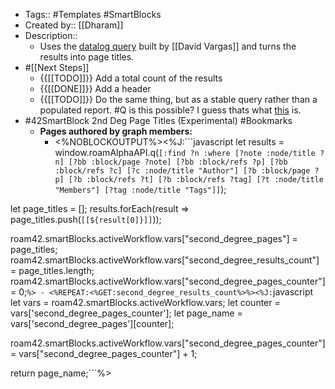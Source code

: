 - Tags:: #Templates #SmartBlocks
- Created by:: [[Dharam]]
- Description::
    - Uses the [datalog query](((SIZjCeOS3))) built by [[David Vargas]] and turns the results into page titles.
- #[[Next Steps]]
    - {{[[TODO]]}} Add a total count of the results
    - {{[[DONE]]}} Add a header
    - {{[[TODO]]}} Do the same thing, but as a stable query rather than a populated report. #Q is this possible? I guess thats what [this](((SIZjCeOS3))) is.
- #42SmartBlock 2nd Deg Page Titles (Experimental) #Bookmarks
    - **Pages authored by graph members:**
        - <%NOBLOCKOUTPUT%><%J:```javascript
let results = window.roamAlphaAPI.q(`[:find ?n :where [?note :node/title ?n]
[?bb :block/page ?note] [?bb :block/refs ?p]
[?bb :block/refs ?c] [?c :node/title "Author"]
[?b :block/page ?p] [?b :block/refs ?t] [?b :block/refs ?tag]
[?t :node/title "Members"] [?tag :node/title "Tags"]]`);

let page_titles = [];
results.forEach(result => page_titles.push(`[[${result[0]}]]`));

roam42.smartBlocks.activeWorkflow.vars["second_degree_pages"] =  page_titles;
roam42.smartBlocks.activeWorkflow.vars["second_degree_results_count"] =  page_titles.length;
roam42.smartBlocks.activeWorkflow.vars["second_degree_pages_counter"] = 0;```%>
        - <%REPEAT:<%GET:second_degree_results_count%>%><%J:```javascript
let vars = roam42.smartBlocks.activeWorkflow.vars;
let counter = vars['second_degree_pages_counter'];
let page_name = vars['second_degree_pages'][counter];

roam42.smartBlocks.activeWorkflow.vars["second_degree_pages_counter"] = vars["second_degree_pages_counter"] + 1;

return page_name;```%>
